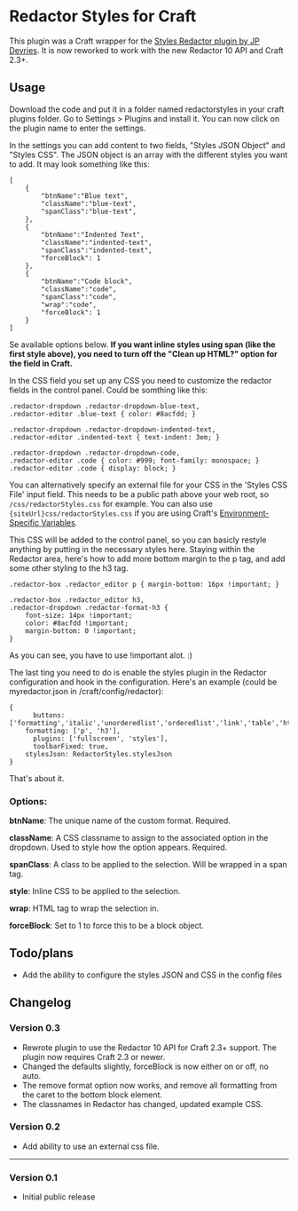 Redactor Styles for Craft
===========

This plugin was a Craft wrapper for the [Styles Redactor plugin by JP Devries](https://github.com/jpdevries/styles). 
It is now reworked to work with the new Redactor 10 API and Craft 2.3+.


Usage
---
Download the code and put it in a folder named redactorstyles in your craft plugins folder. Go to Settings > Plugins 
and install it. You can now click on the plugin name to enter the settings.

In the settings you can add content to two fields, "Styles JSON Object" and "Styles CSS". The JSON object is an array 
with the different styles you want to add. It may look something like this:

    [
        { 
            "btnName":"Blue text", 
            "className":"blue-text", 
            "spanClass":"blue-text", 
        },
        { 
            "btnName":"Indented Text", 
            "className":"indented-text", 
            "spanClass":"indented-text",
            "forceBlock": 1
        },
        { 
            "btnName":"Code block", 
            "className":"code", 
            "spanClass":"code",
            "wrap":"code",
            "forceBlock": 1
        }
    ]

Se available options below. **If you want inline styles using span (like the first style above), you need to turn off the 
"Clean up HTML?" option for the field in Craft.**  

In the CSS field you set up any CSS you need to customize the redactor fields in the 
control panel. Could be somthing like this:

    .redactor-dropdown .redactor-dropdown-blue-text,
    .redactor-editor .blue-text { color: #8acfdd; }
    
    .redactor-dropdown .redactor-dropdown-indented-text, 
    .redactor-editor .indented-text { text-indent: 3em; }

    .redactor-dropdown .redactor-dropdown-code,
    .redactor-editor .code { color: #999; font-family: monospace; }
    .redactor-editor .code { display: block; }
    
You can alternatively specify an external file for your CSS in the 'Styles CSS File' input field. This needs to be a public path above your web root, so `/css/redactorStyles.css` for example. You can also use `{siteUrl}css/redactorStyles.css` if you are using Craft's [Environment-Specific Variables](http://buildwithcraft.com/docs/multi-environment-configs#environment-specific-variables).

This CSS will be added to the control panel, so you can basicly restyle anything by putting in the necessary styles 
here. Staying within the Redactor area, here's how to add more bottom margin to the p tag, and add some other styling 
to the h3 tag.
 
    .redactor-box .redactor_editor p { margin-bottom: 16px !important; }
    
    .redactor-box .redactor_editor h3, 
    .redactor-dropdown .redactor-format-h3 { 
        font-size: 14px !important; 
        color: #8acfdd !important; 
        margin-bottom: 0 !important; 
    }

As you can see, you have to use !important alot. :)

The last ting you need to do is enable the styles plugin in the Redactor configuration and hook in the configuration. 
Here's an example (could be myredactor.json in /craft/config/redactor):

    {
	      buttons: ['formatting','italic','unorderedlist','orderedlist','link','table','html'],
        formatting: ['p', 'h3'],
	      plugins: ['fullscreen', 'styles'],
	      toolbarFixed: true,
        stylesJson: RedactorStyles.stylesJson
    }


That's about it.
 
 
### Options:

**btnName**: The unique name of the custom format. Required.

**className**: A CSS classname to assign to the associated option in the dropdown. Used to style how the option appears. Required.

**spanClass**: A class to be applied to the selection. Will be wrapped in a span tag.

**style**: Inline CSS to be applied to the selection. 

**wrap**: HTML tag to wrap the selection in.

**forceBlock**: Set to 1 to force this to be a block object.



Todo/plans
---
- Add the ability to configure the styles JSON and CSS in the config files



Changelog
---
### Version 0.3
 - Rewrote plugin to use the Redactor 10 API for Craft 2.3+ support. The plugin now requires Craft 2.3 or newer.
 - Changed the defaults slightly, forceBlock is now either on or off, no auto. 
 - The remove format option now works, and remove all formatting from the caret to the bottom block element. 
 - The classnames in Redactor has changed, updated example CSS.
 
 
### Version 0.2
 - Add ability to use an external css file.
 
---
### Version 0.1
 - Initial public release
